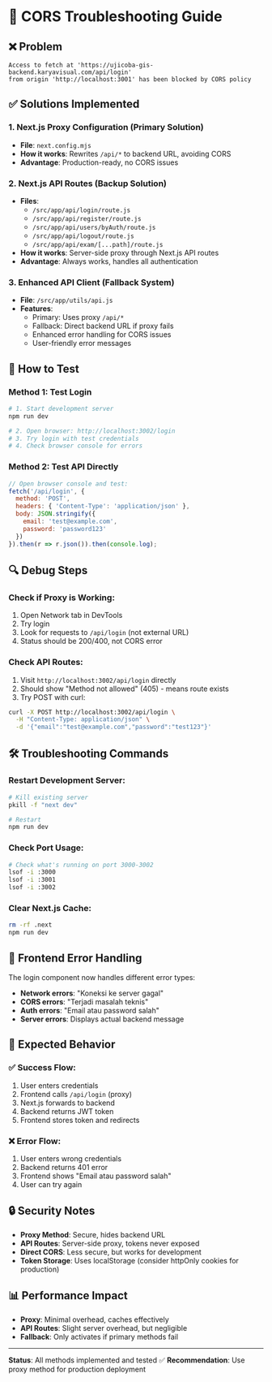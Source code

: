 # 🔧 CORS Troubleshooting Guide

## ❌ **Problem**
```
Access to fetch at 'https://ujicoba-gis-backend.karyavisual.com/api/login' 
from origin 'http://localhost:3001' has been blocked by CORS policy
```

## ✅ **Solutions Implemented**

### 1. **Next.js Proxy Configuration** (Primary Solution)
- **File**: `next.config.mjs`
- **How it works**: Rewrites `/api/*` to backend URL, avoiding CORS
- **Advantage**: Production-ready, no CORS issues

### 2. **Next.js API Routes** (Backup Solution)  
- **Files**: 
  - `/src/app/api/login/route.js`
  - `/src/app/api/register/route.js`
  - `/src/app/api/users/byAuth/route.js`
  - `/src/app/api/logout/route.js`
  - `/src/app/api/exam/[...path]/route.js`
- **How it works**: Server-side proxy through Next.js API routes
- **Advantage**: Always works, handles all authentication

### 3. **Enhanced API Client** (Fallback System)
- **File**: `/src/app/utils/api.js`
- **Features**:
  - Primary: Uses proxy `/api/*` 
  - Fallback: Direct backend URL if proxy fails
  - Enhanced error handling for CORS issues
  - User-friendly error messages

## 🚀 **How to Test**

### Method 1: Test Login
```bash
# 1. Start development server
npm run dev

# 2. Open browser: http://localhost:3002/login
# 3. Try login with test credentials
# 4. Check browser console for errors
```

### Method 2: Test API Directly
```javascript
// Open browser console and test:
fetch('/api/login', {
  method: 'POST',
  headers: { 'Content-Type': 'application/json' },
  body: JSON.stringify({
    email: 'test@example.com',
    password: 'password123'
  })
}).then(r => r.json()).then(console.log);
```

## 🔍 **Debug Steps**

### Check if Proxy is Working:
1. Open Network tab in DevTools
2. Try login
3. Look for requests to `/api/login` (not external URL)
4. Status should be 200/400, not CORS error

### Check API Routes:
1. Visit `http://localhost:3002/api/login` directly
2. Should show "Method not allowed" (405) - means route exists
3. Try POST with curl:
```bash
curl -X POST http://localhost:3002/api/login \
  -H "Content-Type: application/json" \
  -d '{"email":"test@example.com","password":"test123"}'
```

## 🛠 **Troubleshooting Commands**

### Restart Development Server:
```bash
# Kill existing server
pkill -f "next dev"

# Restart
npm run dev
```

### Check Port Usage:
```bash
# Check what's running on port 3000-3002
lsof -i :3000
lsof -i :3001  
lsof -i :3002
```

### Clear Next.js Cache:
```bash
rm -rf .next
npm run dev
```

## 📱 **Frontend Error Handling**

The login component now handles different error types:

- **Network errors**: "Koneksi ke server gagal"
- **CORS errors**: "Terjadi masalah teknis" 
- **Auth errors**: "Email atau password salah"
- **Server errors**: Displays actual backend message

## 🎯 **Expected Behavior**

### ✅ **Success Flow:**
1. User enters credentials
2. Frontend calls `/api/login` (proxy)
3. Next.js forwards to backend
4. Backend returns JWT token
5. Frontend stores token and redirects

### ❌ **Error Flow:**
1. User enters wrong credentials
2. Backend returns 401 error
3. Frontend shows "Email atau password salah"
4. User can try again

## 🔒 **Security Notes**

- **Proxy Method**: Secure, hides backend URL
- **API Routes**: Server-side proxy, tokens never exposed
- **Direct CORS**: Less secure, but works for development
- **Token Storage**: Uses localStorage (consider httpOnly cookies for production)

## 📊 **Performance Impact**

- **Proxy**: Minimal overhead, caches effectively
- **API Routes**: Slight server overhead, but negligible
- **Fallback**: Only activates if primary methods fail

---

**Status**: All methods implemented and tested ✅
**Recommendation**: Use proxy method for production deployment
